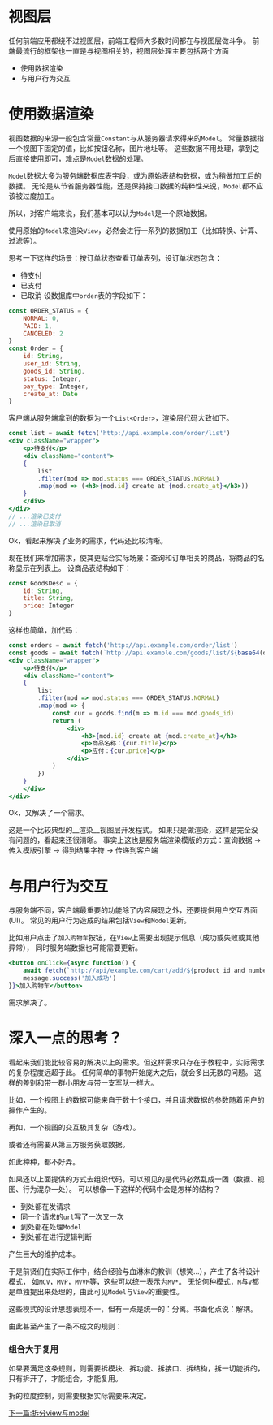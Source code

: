 # 视图层
任何前端应用都绕不过视图层，前端工程师大多数时间都在与视图层做斗争。
前端最流行的框架也一直是与视图相关的，视图层处理主要包括两个方面
+ 使用数据渲染
+ 与用户行为交互

# 使用数据渲染
视图数据的来源一般包含常量`Constant`与从服务器请求得来的`Model`。
常量数据指一个视图下固定的值，比如按钮名称，图片地址等。
这些数据不用处理，拿到之后直接使用即可，难点是`Model`数据的处理。

`Model`数据大多为服务端数据库表字段，或为原始表结构数据，或为稍做加工后的数据。
无论是从节省服务器性能，还是保持接口数据的纯粹性来说，`Model`都不应该被过度加工。

所以，对客户端来说，我们基本可以认为`Model`是一个原始数据。

使用原始的`Model`来渲染`View`，必然会进行一系列的数据加工（比如转换、计算、过滤等）。

思考一下这样的场景：按订单状态查看订单表列，设订单状态包含：
+ 待支付
+ 已支付
+ 已取消
设数据库中`order`表的字段如下：
```JavaScript
const ORDER_STATUS = {
    NORMAL: 0,
    PAID: 1,
    CANCELED: 2
}
const Order = {
    id: String,
    user_id: String,
    goods_id: String,
    status: Integer,
    pay_type: Integer,
    create_at: Date
}
```
客户端从服务端拿到的数据为一个`List<Order>`，渲染层代码大致如下。
```jsx
const list = await fetch('http://api.example.com/order/list')
<div className="wrapper">
    <p>待支付</p>
    <div className="content">
    {
        list
        .filter(mod => mod.status === ORDER_STATUS.NORMAL)
        .map(mod => (<h3>{mod.id} create at {mod.create_at}</h3>))
    }
    </div>
</div>
// ...渲染已支付
// ...渲染已取消
```
Ok，看起来解决了业务的需求，代码还比较清晰。

现在我们来增加需求，使其更贴合实际场景：查询和订单相关的商品，将商品的名称显示在列表上。
设商品表结构如下：
```JavaScript
const GoodsDesc = {
    id: String,
    title: String,
    price: Integer
}
```
这样也简单，加代码：
```jsx
const orders = await fetch('http://api.example.com/order/list')
const goods = await fetch(`http://api.example.com/goods/list/${base64(orders.map(m => m.goods_id))}`)
<div className="wrapper">
    <p>待支付</p>
    <div className="content">
    {
        list
        .filter(mod => mod.status === ORDER_STATUS.NORMAL)
        .map(mod => {
            const cur = goods.find(m => m.id === mod.goods_id)
            return (
                <div>
                    <h3>{mod.id} create at {mod.create_at}</h3>
                    <p>商品名称：{cur.title}</p>
                    <p>应付：{cur.price}</p>
                </div>
            )
        })
    }
    </div>
</div>
```
Ok，又解决了一个需求。

这是一个比较典型的__渲染__视图层开发程式。
如果只是做渲染，这样是完全没有问题的，看起来还很清晰。
事实上这也是服务端渲染模版的方式：查询数据 -> 传入模版引擎 -> 得到结果字符 -> 传递到客户端

# 与用户行为交互
与服务端不同，客户端最重要的功能除了内容展现之外，还要提供用户交互界面(UI)。
常见的用户行为造成的结果包括`View`和`Model`更新。

比如用户点击了`加入购物车`按钮，在`View`上需要出现提示信息（成功或失败或其他异常），
同时服务端数据也可能需要更新。
```jsx
<button onClick={async function() {
    await fetch(`http://api/example.com/cart/add/${product_id and number}`)
    message.success('加入成功')
}}>加入购物车</button>
```
需求解决了。

# 深入一点的思考？
看起来我们能比较容易的解决以上的需求。但这样需求只存在于教程中，实际需求的复杂程度远超于此。
任何简单的事物开始庞大之后，就会多出无数的问题。
这样的差别和带一群小朋友与带一支军队一样大。

比如，一个视图上的数据可能来自于数十个接口，并且请求数据的参数随着用户的操作产生的。

再如，一个视图的交互极其复杂（游戏）。

或者还有需要从第三方服务获取数据。

如此种种，都不好弄。

如果还以上面提供的方式去组织代码，可以预见的是代码必然乱成一团（数据、视图、行为混杂一处）。
可以想像一下这样的代码中会是怎样的结构？
+ 到处都在发请求
+ 同一个请求的`url`写了一次又一次
+ 到处都在处理`Model`
+ 到处都在进行逻辑判断

产生巨大的维护成本。

于是前贤们在实际工作中，结合经验与血淋淋的教训（想笑...），产生了各种设计模式，
如`MCV`，`MVP`，`MVVM`等，这些可以统一表示为`MV*`。
无论何种模式，`M`与`V`都是单独提出来处理的，由此可见`Model`与`View`的重要性。

这些模式的设计思想表现不一，但有一点是统一的：分离。书面化点说：解耦。

由此甚至产生了一条不成文的规则：
### 组合大于复用

如果要满足这条规则，则需要拆模块、拆功能、拆接口、拆结构，拆一切能拆的，
只有拆开了，才能组合，才能复用。

拆的粒度控制，则需要根据实际需要来决定。


[下一篇:拆分view与model](./2-split-view-and-model.md)

